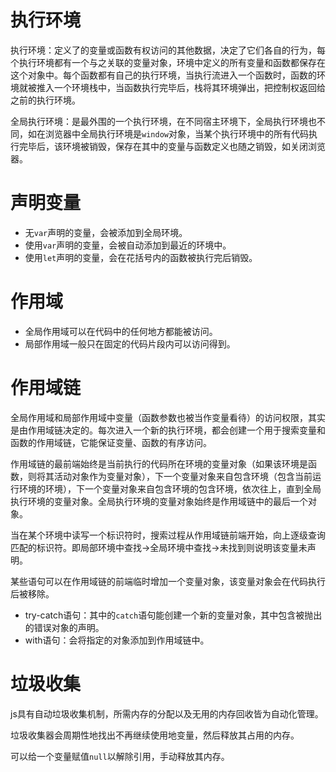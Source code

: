 # 执行环境

执行环境：定义了的变量或函数有权访问的其他数据，决定了它们各自的行为，每个执行环境都有一个与之关联的变量对象，环境中定义的所有变量和函数都保存在这个对象中。每个函数都有自己的执行环境，当执行流进入一个函数时，函数的环境就被推入一个环境栈中，当函数执行完毕后，栈将其环境弹出，把控制权返回给之前的执行环境。

全局执行环境：是最外围的一个执行环境，在不同宿主环境下，全局执行环境也不同，如在浏览器中全局执行环境是`window`对象，当某个执行环境中的所有代码执行完毕后，该环境被销毁，保存在其中的变量与函数定义也随之销毁，如关闭浏览器。

# 声明变量

+ 无`var`声明的变量，会被添加到全局环境。
+ 使用`var`声明的变量，会被自动添加到最近的环境中。
+ 使用`let`声明的变量，会在花括号内的函数被执行完后销毁。

# 作用域

+ 全局作用域可以在代码中的任何地方都能被访问。
+ 局部作用域一般只在固定的代码片段内可以访问得到。

# 作用域链

全局作用域和局部作用域中变量（函数参数也被当作变量看待）的访问权限，其实是由作用域链决定的。每次进入一个新的执行环境，都会创建一个用于搜索变量和函数的作用域链，它能保证变量、函数的有序访问。

作用域链的最前端始终是当前执行的代码所在环境的变量对象（如果该环境是函数，则将其活动对象作为变量对象），下一个变量对象来自包含环境（包含当前运行环境的环境），下一个变量对象来自包含环境的包含环境，依次往上，直到全局执行环境的变量对象。全局执行环境的变量对象始终是作用域链中的最后一个对象。

当在某个环境中读写一个标识符时，搜索过程从作用域链前端开始，向上逐级查询匹配的标识符。即局部环境中查找→全局环境中查找→未找到则说明该变量未声明。

某些语句可以在作用域链的前端临时增加一个变量对象，该变量对象会在代码执行后被移除。

+ try-catch语句：其中的`catch`语句能创建一个新的变量对象，其中包含被抛出的错误对象的声明。
+ with语句：会将指定的对象添加到作用域链中。

# 垃圾收集

js具有自动垃圾收集机制，所需内存的分配以及无用的内存回收皆为自动化管理。

垃圾收集器会周期性地找出不再继续使用地变量，然后释放其占用的内存。

可以给一个变量赋值`null`以解除引用，手动释放其内存。

